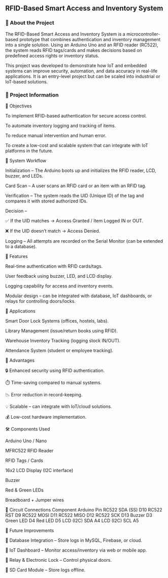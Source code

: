 ## RFID-Based Smart Access and Inventory System
### 📝 About the Project

The RFID-Based Smart Access and Inventory System is a microcontroller-based prototype that combines authentication and inventory management into a single solution. Using an Arduino Uno and an RFID reader (RC522), the system reads RFID tags/cards and makes decisions based on predefined access rights or inventory status.

This project was developed to demonstrate how IoT and embedded systems can improve security, automation, and data accuracy in real-life applications. It is an entry-level project but can be scaled into industrial or IoT-based solutions.

### 📖 Project Information
🔹 Objectives

To implement RFID-based authentication for secure access control.

To automate inventory logging and tracking of items.

To reduce manual intervention and human error.

To create a low-cost and scalable system that can integrate with IoT platforms in the future.

🔹 System Workflow

Initialization – The Arduino boots up and initializes the RFID reader, LCD, buzzer, and LEDs.

Card Scan – A user scans an RFID card or an item with an RFID tag.

Verification – The system reads the UID (Unique ID) of the tag and compares it with stored authorized IDs.

Decision –

✅ If the UID matches → Access Granted / Item Logged IN or OUT.

❌ If the UID doesn’t match → Access Denied.

Logging – All attempts are recorded on the Serial Monitor (can be extended to a database).

🔹 Features

Real-time authentication with RFID cards/tags.

User feedback using buzzer, LED, and LCD display.

Logging capability for access and inventory events.

Modular design – can be integrated with database, IoT dashboards, or relays for controlling doors/locks.

🔹 Applications

Smart Door Lock Systems (offices, hostels, labs).

Library Management (issue/return books using RFID).

Warehouse Inventory Tracking (logging stock IN/OUT).

Attendance System (student or employee tracking).

🔹 Advantages

🔒 Enhanced security using RFID authentication.

⏱️ Time-saving compared to manual systems.

📉 Error reduction in record-keeping.

💡 Scalable – can integrate with IoT/cloud solutions.

💰 Low-cost hardware implementation.

🛠️ Components Used

Arduino Uno / Nano

MFRC522 RFID Reader

RFID Tags / Cards

16x2 LCD Display (I2C interface)

Buzzer

Red & Green LEDs

Breadboard + Jumper wires

🔧 Circuit Connections
Component	Arduino Pin
RC522 SDA (SS)	D10
RC522 RST	D9
RC522 MOSI	D11
RC522 MISO	D12
RC522 SCK	D13
Buzzer	D3
Green LED	D4
Red LED	D5
LCD (I2C) SDA	A4
LCD (I2C) SCL	A5


🔮 Future Improvements

🔗 Database Integration – Store logs in MySQL, Firebase, or cloud.

📶 IoT Dashboard – Monitor access/inventory via web or mobile app.

🔐 Relay & Electronic Lock – Control physical doors.

💾 SD Card Module – Store logs offline.



